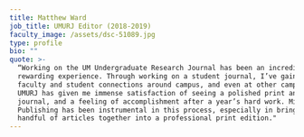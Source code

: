```yaml
---
title: Matthew Ward
job_title: UMURJ Editor (2018-2019)
faculty_image: /assets/dsc-51089.jpg
type: profile
bio: ""
quote: >-
  “Working on the UM Undergraduate Research Journal has been an incredibly
  rewarding experience. Through working on a student journal, I’ve gained
  faculty and student connections around campus, and even at other campuses.
  UMURJ has given me immense satisfaction of seeing a polished print and online
  journal, and a feeling of accomplishment after a year’s hard work. Michigan
  Publishing has been instrumental in this process, especially in bringing a
  handful of articles together into a professional print edition."
---
```



